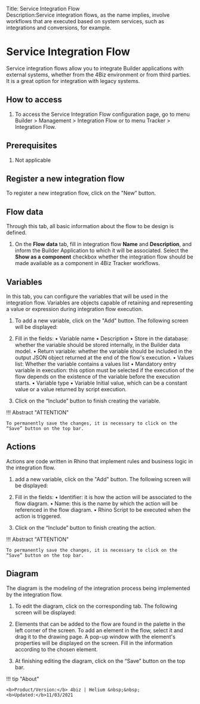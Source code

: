 Title: Service Integration Flow  
Description:Service integration flows, as the name implies, involve workflows that are executed based on system services, such as integrations and conversions, for example.  

# Service Integration Flow   

Service integration flows allow you to integrate Builder applications with external systems, whether from the 4Biz environment or from third parties. It is a great option for integration with legacy systems.

## How to access  

1.	To access the Service Integration Flow configuration page, go to menu Builder > Management > Integration Flow or to menu Tracker > Integration Flow.

## Prerequisites  

1. Not applicable  

## Register a new integration flow

To register a new integration flow, click on the "New” button.

## Flow data

Through this tab, all basic information about the flow to be design is defined.

1.	On the **Flow data** tab, fill in integration flow **Name** and **Description**, and inform the Builder Application to which it will be associated. Select the **Show as a component** checkbox whether the integration flow should be made available as a component in 4Biz Tracker workflows.

## Variables

In this tab, you can configure the variables that will be used in the integration flow. Variables are objects capable of retaining and representing a value or expression during integration flow execution.

1.	To add a new variable, click on the "Add" button. The following screen will be displayed:

2.	Fill in the fields:
    •	Variable name
    •	Description
    •	Store in the database: whether the variable should be stored internally, in the Builder data model.
    •	Return variable: whether the variable should be included in the output JSON object returned at the end of the flow's execution.
    •	Values list: Whether the variable contains a values list
    •	Mandatory entry variable in execution: this option must be selected if the execution of the flow depends on the existence of the variable before the execution starts.
    •	Variable type
    •	Variable Initial value, which can be a constant value or a value returned by script execution.

3.	Click on the “Include” button to finish creating the variable.

!!! Abstract "ATTENTION"

    To permanently save the changes, it is necessary to click on the “Save” button on the top bar.


## Actions

Actions are code written in Rhino that implement rules and business logic in the integration flow.

1.	add a new variable, click on the "Add" button. The following screen will be displayed:

2.	Fill in the fields:
    •	Identifier: it is how the action will be associated to the flow diagram.
    •	Name: this is the name by which the action will be referenced in the flow diagram.
    •	Rhino Script to be executed when the action is triggered.

3.	Click on the “Include” button to finish creating the action.

!!! Abstract "ATTENTION"

    To permanently save the changes, it is necessary to click on the “Save” button on the top bar.

## Diagram
The diagram is the modeling of the integration process being implemented by the integration flow.

1.	To edit the diagram, click on the corresponding tab. The following screen will be displayed:

2.	Elements that can be added to the flow are found in the palette in the left corner of the screen. To add an element in the flow, select it and drag it to the drawing page. A pop-up window with the element's properties will be displayed on the screen. Fill in the information according to the chosen element.

3.	At finishing editing the diagram, click on the “Save” button on the top bar.





















!!! tip "About"

    <b>Product/Version:</b> 4biz | Helium &nbsp;&nbsp;
    <b>Updated:</b>11/03/2021 

